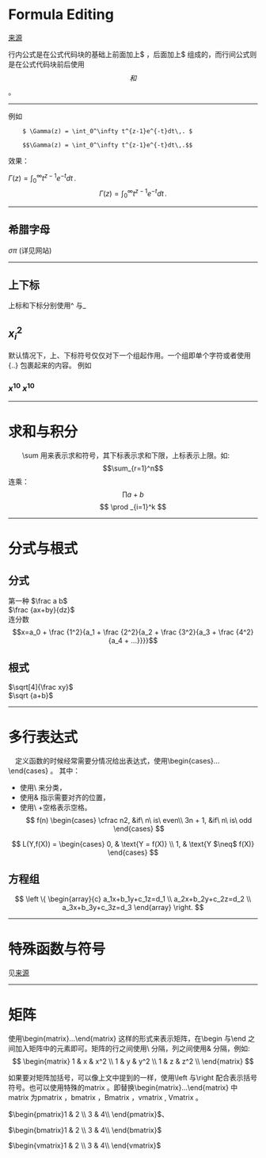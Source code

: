 # Formula Editing
[来源](https://www.jianshu.com/p/25f0139637b7)

  行内公式是在公式代码块的基础上前面加上$ ，后面加上$ 组成的，而行间公式则是在公式代码块前后使用$$ 和$$ 。  
****

例如
```
    $ \Gamma(z) = \int_0^\infty t^{z-1}e^{-t}dt\,. $

    $$\Gamma(z) = \int_0^\infty t^{z-1}e^{-t}dt\,.$$
```
效果：  

$` \Gamma(z) = \int_0^\infty t^{z-1}e^{-t}dt\,. `$
$$\Gamma(z) = \int_0^\infty t^{z-1}e^{-t}dt\,.$$
***
## 希腊字母
$\sigma \pi$
(详见网站)
****
## 上下标
上标和下标分别使用^ 与_   
## $x_i^2$
默认情况下，上、下标符号仅仅对下一个组起作用。一个组即单个字符或者使用{..} 包裹起来的内容。
例如  
### $x^{10}$   $x^10$

****
# 求和与积分
  \sum 用来表示求和符号，其下标表示求和下限，上标表示上限。如: 
$$\sum_{r=1}^n$$
连乘：
$$\prod {a+b}$$
$$
\prod _{i=1}^k
$$
****
# 分式与根式
## 分式
第一种 $\frac a b$   
$\frac {ax+by}{dz}$  
连分数 
$$x=a_0 + \frac {1^2}{a_1 + \frac {2^2}{a_2 + \frac {3^2}{a_3 + \frac {4^2}{a_4 + ...}}}}$$

## 根式
$\sqrt[4]{\frac xy}$  
$\sqrt {a+b}$
****
# 多行表达式
 定义函数的时候经常需要分情况给出表达式，使用\begin{cases}…\end{cases} 。
其中：  

- 使用\\ 来分类，  
- 使用& 指示需要对齐的位置，   
- 使用\ +空格表示空格。
$$
f(n)
\begin{cases}
\cfrac n2, &if\ n\ is\ even\\
3n + 1, &if\  n\ is\ odd
\end{cases}
$$

$$
L(Y,f(X)) =
\begin{cases}
0, & \text{Y = f(X)}  \\
1, & \text{Y $\neq$ f(X)}
\end{cases}
$$

## 方程组
$$
\left \{ 
\begin{array}{c}
a_1x+b_1y+c_1z=d_1 \\ 
a_2x+b_2y+c_2z=d_2 \\ 
a_3x+b_3y+c_3z=d_3
\end{array}
\right.
$$
****
# 特殊函数与符号
见[来源](https://www.jianshu.com/p/25f0139637b7)
****
# 矩阵

使用\begin{matrix}…\end{matrix} 这样的形式来表示矩阵，在\begin 与\end 之间加入矩阵中的元素即可。矩阵的行之间使用\\ 分隔，列之间使用& 分隔，例如:
$$
\begin{matrix}
1 & x & x^2 \\
1 & y & y^2 \\
1 & z & z^2 \\
\end{matrix}
$$

如果要对矩阵加括号，可以像上文中提到的一样，使用\left 与\right 配合表示括号符号。也可以使用特殊的matrix 。即替换\begin{matrix}…\end{matrix} 中matrix 为pmatrix ，bmatrix ，Bmatrix ，vmatrix , Vmatrix 。

$\begin{pmatrix}1 & 2 \\ 3 & 4\\ \end{pmatrix}$、

$\begin{bmatrix}1 & 2 \\ 3 & 4\\ \end{bmatrix}$

$\begin{vmatrix}1 & 2 \\ 3 & 4\\ \end{vmatrix}$